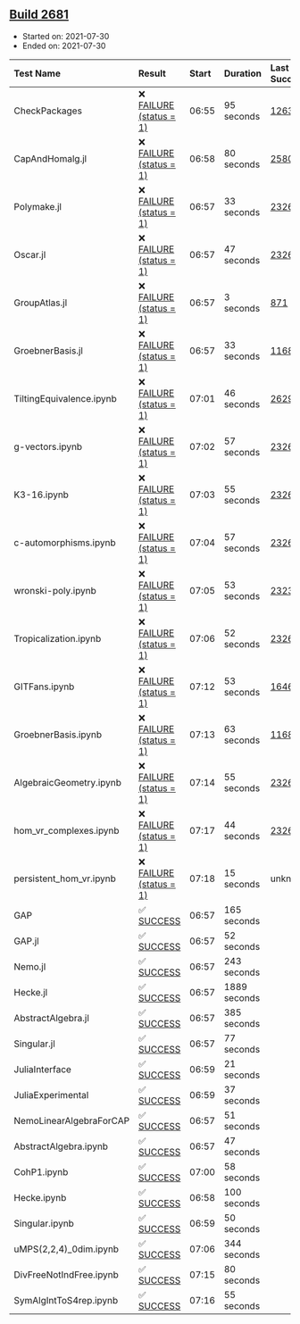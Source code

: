 ## [Build 2681](https://oscarci.mathematik.uni-kl.de/job/oscar-stable/2681/)

* Started on: 2021-07-30
* Ended on: 2021-07-30

| Test Name    | Result | Start | Duration | Last Success | First Failure |
|:-------------|:-------|:------|:---------|:-------------|:--------------|
| CheckPackages | ❌ [FAILURE (status = 1)](https://oscarci.mathematik.uni-kl.de/job/oscar-stable/2681/artifact/logs/build-2681/CheckPackages.log) | 06:55 | 95 seconds | [1263](https://oscarci.mathematik.uni-kl.de/job/oscar-stable/1263/) | [1264](https://oscarci.mathematik.uni-kl.de/job/oscar-stable/1264/) |
| CapAndHomalg.jl | ❌ [FAILURE (status = 1)](https://oscarci.mathematik.uni-kl.de/job/oscar-stable/2681/artifact/logs/build-2681/CapAndHomalg.jl.log) | 06:58 | 80 seconds | [2580](https://oscarci.mathematik.uni-kl.de/job/oscar-stable/2580/) | [2581](https://oscarci.mathematik.uni-kl.de/job/oscar-stable/2581/) |
| Polymake.jl | ❌ [FAILURE (status = 1)](https://oscarci.mathematik.uni-kl.de/job/oscar-stable/2681/artifact/logs/build-2681/Polymake.jl.log) | 06:57 | 33 seconds | [2326](https://oscarci.mathematik.uni-kl.de/job/oscar-stable/2326/) | [2327](https://oscarci.mathematik.uni-kl.de/job/oscar-stable/2327/) |
| Oscar.jl | ❌ [FAILURE (status = 1)](https://oscarci.mathematik.uni-kl.de/job/oscar-stable/2681/artifact/logs/build-2681/Oscar.jl.log) | 06:57 | 47 seconds | [2326](https://oscarci.mathematik.uni-kl.de/job/oscar-stable/2326/) | [2327](https://oscarci.mathematik.uni-kl.de/job/oscar-stable/2327/) |
| GroupAtlas.jl | ❌ [FAILURE (status = 1)](https://oscarci.mathematik.uni-kl.de/job/oscar-stable/2681/artifact/logs/build-2681/GroupAtlas.jl.log) | 06:57 | 3 seconds | [871](https://oscarci.mathematik.uni-kl.de/job/oscar-stable/871/) | [872](https://oscarci.mathematik.uni-kl.de/job/oscar-stable/872/) |
| GroebnerBasis.jl | ❌ [FAILURE (status = 1)](https://oscarci.mathematik.uni-kl.de/job/oscar-stable/2681/artifact/logs/build-2681/GroebnerBasis.jl.log) | 06:57 | 33 seconds | [1168](https://oscarci.mathematik.uni-kl.de/job/oscar-stable/1168/) | [1169](https://oscarci.mathematik.uni-kl.de/job/oscar-stable/1169/) |
| TiltingEquivalence.ipynb | ❌ [FAILURE (status = 1)](https://oscarci.mathematik.uni-kl.de/job/oscar-stable/2681/artifact/logs/build-2681/TiltingEquivalence.ipynb.log) | 07:01 | 46 seconds | [2629](https://oscarci.mathematik.uni-kl.de/job/oscar-stable/2629/) | [2630](https://oscarci.mathematik.uni-kl.de/job/oscar-stable/2630/) |
| g-vectors.ipynb | ❌ [FAILURE (status = 1)](https://oscarci.mathematik.uni-kl.de/job/oscar-stable/2681/artifact/logs/build-2681/g-vectors.ipynb.log) | 07:02 | 57 seconds | [2326](https://oscarci.mathematik.uni-kl.de/job/oscar-stable/2326/) | [2327](https://oscarci.mathematik.uni-kl.de/job/oscar-stable/2327/) |
| K3-16.ipynb | ❌ [FAILURE (status = 1)](https://oscarci.mathematik.uni-kl.de/job/oscar-stable/2681/artifact/logs/build-2681/K3-16.ipynb.log) | 07:03 | 55 seconds | [2326](https://oscarci.mathematik.uni-kl.de/job/oscar-stable/2326/) | [2327](https://oscarci.mathematik.uni-kl.de/job/oscar-stable/2327/) |
| c-automorphisms.ipynb | ❌ [FAILURE (status = 1)](https://oscarci.mathematik.uni-kl.de/job/oscar-stable/2681/artifact/logs/build-2681/c-automorphisms.ipynb.log) | 07:04 | 57 seconds | [2326](https://oscarci.mathematik.uni-kl.de/job/oscar-stable/2326/) | [2327](https://oscarci.mathematik.uni-kl.de/job/oscar-stable/2327/) |
| wronski-poly.ipynb | ❌ [FAILURE (status = 1)](https://oscarci.mathematik.uni-kl.de/job/oscar-stable/2681/artifact/logs/build-2681/wronski-poly.ipynb.log) | 07:05 | 53 seconds | [2323](https://oscarci.mathematik.uni-kl.de/job/oscar-stable/2323/) | [2324](https://oscarci.mathematik.uni-kl.de/job/oscar-stable/2324/) |
| Tropicalization.ipynb | ❌ [FAILURE (status = 1)](https://oscarci.mathematik.uni-kl.de/job/oscar-stable/2681/artifact/logs/build-2681/Tropicalization.ipynb.log) | 07:06 | 52 seconds | [2326](https://oscarci.mathematik.uni-kl.de/job/oscar-stable/2326/) | [2327](https://oscarci.mathematik.uni-kl.de/job/oscar-stable/2327/) |
| GITFans.ipynb | ❌ [FAILURE (status = 1)](https://oscarci.mathematik.uni-kl.de/job/oscar-stable/2681/artifact/logs/build-2681/GITFans.ipynb.log) | 07:12 | 53 seconds | [1646](https://oscarci.mathematik.uni-kl.de/job/oscar-stable/1646/) | [1647](https://oscarci.mathematik.uni-kl.de/job/oscar-stable/1647/) |
| GroebnerBasis.ipynb | ❌ [FAILURE (status = 1)](https://oscarci.mathematik.uni-kl.de/job/oscar-stable/2681/artifact/logs/build-2681/GroebnerBasis.ipynb.log) | 07:13 | 63 seconds | [1168](https://oscarci.mathematik.uni-kl.de/job/oscar-stable/1168/) | [1169](https://oscarci.mathematik.uni-kl.de/job/oscar-stable/1169/) |
| AlgebraicGeometry.ipynb | ❌ [FAILURE (status = 1)](https://oscarci.mathematik.uni-kl.de/job/oscar-stable/2681/artifact/logs/build-2681/AlgebraicGeometry.ipynb.log) | 07:14 | 55 seconds | [2326](https://oscarci.mathematik.uni-kl.de/job/oscar-stable/2326/) | [2327](https://oscarci.mathematik.uni-kl.de/job/oscar-stable/2327/) |
| hom_vr_complexes.ipynb | ❌ [FAILURE (status = 1)](https://oscarci.mathematik.uni-kl.de/job/oscar-stable/2681/artifact/logs/build-2681/hom_vr_complexes.ipynb.log) | 07:17 | 44 seconds | [2326](https://oscarci.mathematik.uni-kl.de/job/oscar-stable/2326/) | [2327](https://oscarci.mathematik.uni-kl.de/job/oscar-stable/2327/) |
| persistent_hom_vr.ipynb | ❌ [FAILURE (status = 1)](https://oscarci.mathematik.uni-kl.de/job/oscar-stable/2681/artifact/logs/build-2681/persistent_hom_vr.ipynb.log) | 07:18 | 15 seconds | unknown | unknown |
| GAP | ✅ [SUCCESS](https://oscarci.mathematik.uni-kl.de/job/oscar-stable/2681/artifact/logs/build-2681/GAP.log) | 06:57 | 165 seconds |  |  |
| GAP.jl | ✅ [SUCCESS](https://oscarci.mathematik.uni-kl.de/job/oscar-stable/2681/artifact/logs/build-2681/GAP.jl.log) | 06:57 | 52 seconds |  |  |
| Nemo.jl | ✅ [SUCCESS](https://oscarci.mathematik.uni-kl.de/job/oscar-stable/2681/artifact/logs/build-2681/Nemo.jl.log) | 06:57 | 243 seconds |  |  |
| Hecke.jl | ✅ [SUCCESS](https://oscarci.mathematik.uni-kl.de/job/oscar-stable/2681/artifact/logs/build-2681/Hecke.jl.log) | 06:57 | 1889 seconds |  |  |
| AbstractAlgebra.jl | ✅ [SUCCESS](https://oscarci.mathematik.uni-kl.de/job/oscar-stable/2681/artifact/logs/build-2681/AbstractAlgebra.jl.log) | 06:57 | 385 seconds |  |  |
| Singular.jl | ✅ [SUCCESS](https://oscarci.mathematik.uni-kl.de/job/oscar-stable/2681/artifact/logs/build-2681/Singular.jl.log) | 06:57 | 77 seconds |  |  |
| JuliaInterface | ✅ [SUCCESS](https://oscarci.mathematik.uni-kl.de/job/oscar-stable/2681/artifact/logs/build-2681/JuliaInterface.log) | 06:59 | 21 seconds |  |  |
| JuliaExperimental | ✅ [SUCCESS](https://oscarci.mathematik.uni-kl.de/job/oscar-stable/2681/artifact/logs/build-2681/JuliaExperimental.log) | 06:59 | 37 seconds |  |  |
| NemoLinearAlgebraForCAP | ✅ [SUCCESS](https://oscarci.mathematik.uni-kl.de/job/oscar-stable/2681/artifact/logs/build-2681/NemoLinearAlgebraForCAP.log) | 06:57 | 51 seconds |  |  |
| AbstractAlgebra.ipynb | ✅ [SUCCESS](https://oscarci.mathematik.uni-kl.de/job/oscar-stable/2681/artifact/logs/build-2681/AbstractAlgebra.ipynb.log) | 06:57 | 47 seconds |  |  |
| CohP1.ipynb | ✅ [SUCCESS](https://oscarci.mathematik.uni-kl.de/job/oscar-stable/2681/artifact/logs/build-2681/CohP1.ipynb.log) | 07:00 | 58 seconds |  |  |
| Hecke.ipynb | ✅ [SUCCESS](https://oscarci.mathematik.uni-kl.de/job/oscar-stable/2681/artifact/logs/build-2681/Hecke.ipynb.log) | 06:58 | 100 seconds |  |  |
| Singular.ipynb | ✅ [SUCCESS](https://oscarci.mathematik.uni-kl.de/job/oscar-stable/2681/artifact/logs/build-2681/Singular.ipynb.log) | 06:59 | 50 seconds |  |  |
| uMPS(2,2,4)_0dim.ipynb | ✅ [SUCCESS](https://oscarci.mathematik.uni-kl.de/job/oscar-stable/2681/artifact/logs/build-2681/uMPS-2-2-4-_0dim.ipynb.log) | 07:06 | 344 seconds |  |  |
| DivFreeNotIndFree.ipynb | ✅ [SUCCESS](https://oscarci.mathematik.uni-kl.de/job/oscar-stable/2681/artifact/logs/build-2681/DivFreeNotIndFree.ipynb.log) | 07:15 | 80 seconds |  |  |
| SymAlgIntToS4rep.ipynb | ✅ [SUCCESS](https://oscarci.mathematik.uni-kl.de/job/oscar-stable/2681/artifact/logs/build-2681/SymAlgIntToS4rep.ipynb.log) | 07:16 | 55 seconds |  |  |
